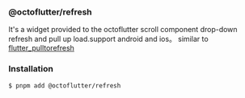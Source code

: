 ### @octoflutter/refresh

It's a widget provided to the octoflutter scroll component drop-down refresh and pull up load.support android and ios。
similar to [flutter_pulltorefresh](https://pub.dev/packages/pull_to_refresh)

### Installation

```bash
$ pnpm add @octoflutter/refresh
```

